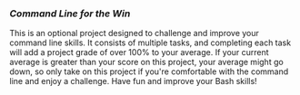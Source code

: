 ### *Command Line for the Win*

This is an optional project designed to challenge and improve your command line skills. It consists of multiple
tasks, and completing each task will add a project grade of over 100% to your average. If your current average is
greater than your score on this project, your average might go down, so only take on this project if you're
comfortable with the command line and enjoy a challenge. Have fun and improve your Bash skills!


